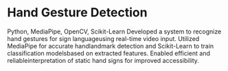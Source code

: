 # Hand Gesture Detection
Python, MediaPipe, OpenCV, Scikit-Learn
Developed a system to recognize hand gestures for sign
languageusing real-time video input. Utilized MediaPipe for accurate
handlandmark detection and Scikit-Learn to train classification
modelsbased on extracted features. Enabled efficient and
reliableinterpretation of static hand signs for improved accessibility.
